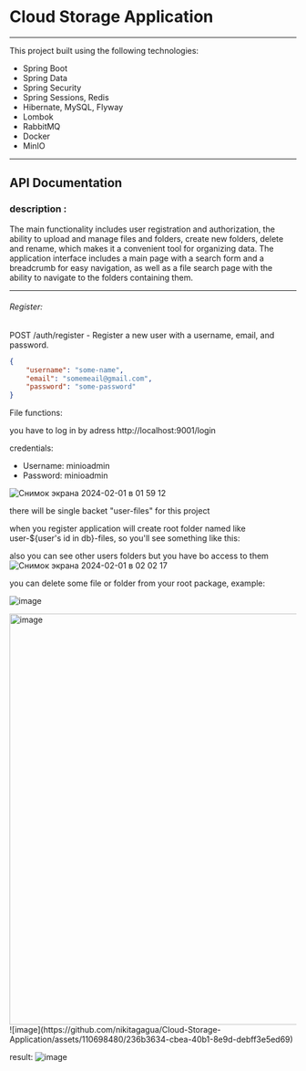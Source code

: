 # Cloud Storage Application 
 
---

This project built using the following technologies: 
* Spring Boot
* Spring Data
* Spring Security
* Spring Sessions, Redis
* Hibernate, MySQL, Flyway
* Lombok
* RabbitMQ
* Docker
* MinIO

---

## API Documentation

### description :

The main functionality includes user registration and authorization, the ability to upload and manage files and folders, create new folders, delete and rename, which makes it a convenient tool for organizing data. The application interface includes a main page with a search form and a breadcrumb for easy navigation, as well as a file search page with the ability to navigate to the folders containing them.

---

###### Register:
POST /auth/register - Register a new user with a username, email, and password.

```json
{
    "username": "some-name",
    "email": "somemeail@gmail.com",
    "password": "some-password"
}
```

File functions:

you have to log in by adress http://localhost:9001/login

credentials:
* Username: minioadmin
* Password: minioadmin
  
![Снимок экрана 2024-02-01 в 01 59 12](https://github.com/nikitagagua/Cloud-Storage-Application/assets/110698480/b503c146-c212-45d8-b4a0-185b84e02216)

there will be single backet "user-files" for this project 

when you register application will create root folder named like user-${user's id in db}-files, so you'll see something like this: 

also you can see other users folders but you have bo access to them
![Снимок экрана 2024-02-01 в 02 02 17](https://github.com/nikitagagua/Cloud-Storage-Application/assets/110698480/78bc08c4-31a5-4e62-89d7-16ada323b2c4)

you can delete some file or folder from your root package, example:

![image](https://github.com/nikitagagua/Cloud-Storage-Application/assets/110698480/56810ccc-3b2f-4c81-938f-23fdd216986d)

<img width="721" alt="image" src="https://github.com/nikitagagua/Cloud-Storage-Application/assets/110698480/67afa120-a65b-41b0-872d-be5351a8cea9">
![image](https://github.com/nikitagagua/Cloud-Storage-Application/assets/110698480/236b3634-cbea-40b1-8e9d-debff3e5ed69)

result:
![image](https://github.com/nikitagagua/Cloud-Storage-Application/assets/110698480/a1ee6532-a2e4-42a7-87f6-d63cd7267f80)








